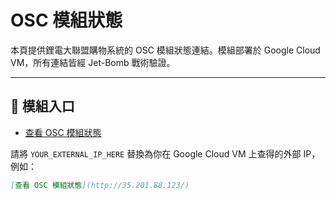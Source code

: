 # OSC 模組狀態

本頁提供鋰電大聯盟購物系統的 OSC 模組狀態連結。模組部署於 Google Cloud VM，所有連結皆經 Jet-Bomb 戰術驗證。

---

## 🔗 模組入口

- [查看 OSC 模組狀態](http://YOUR_EXTERNAL_IP_HERE/)

請將 `YOUR_EXTERNAL_IP_HERE` 替換為你在 Google Cloud VM 上查得的外部 IP，例如：

```markdown
[查看 OSC 模組狀態](http://35.201.88.123/)